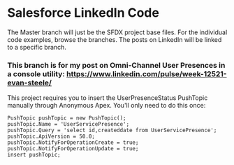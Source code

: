 # Salesforce LinkedIn Code

The Master branch will just be the SFDX project base files. For the individual code examples, browse the branches. The posts on LinkedIn will be linked to a specific branch.

### This branch is for my post on Omni-Channel User Presences in a console utility: https://www.linkedin.com/pulse/week-12521-evan-steele/

This project requires you to insert the UserPresenceStatus PushTopic manually through Anonymous Apex. You'll only need to do this once:
```
PushTopic pushTopic = new PushTopic();
pushTopic.Name = 'UserServicePresence';
pushTopic.Query = 'select id,createddate from UserServicePresence';
pushTopic.ApiVersion = 50.0;
pushTopic.NotifyForOperationCreate = true;
pushTopic.NotifyForOperationUpdate = true;
insert pushTopic;
```
